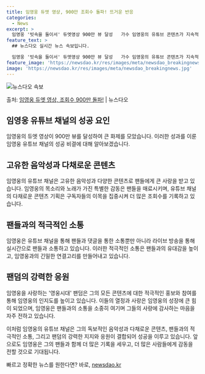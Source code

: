 ```yaml
---
title: 임영웅 듀엣 영상, 900만 조회수 돌파! 뜨거운 반응
categories:
  - News
excerpt: >
  임영웅 '빗속을 둘이서' 듀엣영상 900만 뷰 달성   가수 임영웅의 유튜브 콘텐츠가 지속적으로 인기를 얻으…
feature_text: >
  ## 뉴스다오 실시간 뉴스 속보입니다.

  임영웅 '빗속을 둘이서' 듀엣영상 900만 뷰 달성   가수 임영웅의 유튜브 콘텐츠가 지속적으로 인기를 얻으…
feature_image: 'https://newsdao.kr/res/images/meta/newsdao_breakingnews.jpg'
image: 'https://newsdao.kr/res/images/meta/newsdao_breakingnews.jpg'
---
```


![뉴스다오 속보](https://newsdao.kr/res/images/meta/newsdao_breakingnews.jpg)

<p>출처: <a href="https://newsdao.kr/4618" rel="dofollow">임영웅 듀엣 영상, 조회수 900만 돌파!</a> | 뉴스다오</p>

<h2>임영웅 유튜브 채널의 성공 요인</h2>

임영웅의 듀엣 영상이 900만 뷰를 달성하여 큰 화제를 모았습니다. 이러한 성과를 이룬 임영웅 유튜브 채널의 성공 비결에 대해 알아보겠습니다.

<h2>고유한 음악성과 다채로운 콘텐츠</h2>
임영웅의 유튜브 채널은 고유한 음악성과 다양한 콘텐츠로 팬들에게 큰 사랑을 받고 있습니다. 임영웅의 목소리와 노래가 가진 특별한 감동은 팬들을 매료시키며, 유튜브 채널의 다채로운 콘텐츠 기획은 구독자들의 이목을 집중시켜 더 많은 조회수를 기록하고 있습니다.

<h2>팬들과의 적극적인 소통</h2>
임영웅은 유튜브 채널을 통해 팬들과 댓글을 통한 소통뿐만 아니라 라이브 방송을 통해 실시간으로 팬들과 소통하고 있습니다. 이러한 적극적인 소통은 팬들과의 유대감을 높이고, 임영웅과의 긴밀한 연결고리를 만들어내고 있습니다.

<h2>팬덤의 강력한 응원</h2>
임영웅을 사랑하는 '영웅시대' 팬덤은 그의 모든 콘텐츠에 대한 적극적인 홍보와 참여를 통해 임영웅의 인지도를 높이고 있습니다. 이들의 열정과 사랑은 임영웅의 성장에 큰 힘이 되었으며, 임영웅은 팬들과의 소통을 소중히 여기며 그들의 사랑에 감사하는 마음을 자주 전하고 있습니다.

이처럼 임영웅의 유튜브 채널은 그의 독보적인 음악성과 다채로운 콘텐츠, 팬들과의 적극적인 소통, 그리고 팬덤의 강력한 지지와 응원이 결합되어 성공을 이루고 있습니다. 앞으로도 임영웅은 그의 팬들과 함께 더 많은 기록을 세우고, 더 많은 사람들에게 감동을 전할 것으로 기대됩니다. 

빠르고 정확한 뉴스를 원한다면? 바로, <a href="https://newsdao.kr" rel="dofollow">newsdao.kr</a>


